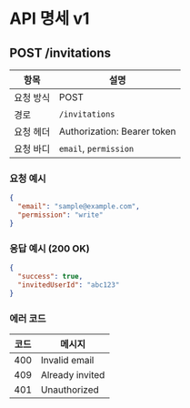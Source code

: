 # API 명세 v1

## POST /invitations

| 항목 | 설명 |
|------|------|
| 요청 방식 | POST |
| 경로 | `/invitations` |
| 요청 헤더 | Authorization: Bearer token |
| 요청 바디 | `email`, `permission` |

### 요청 예시
```json
{
  "email": "sample@example.com",
  "permission": "write"
}
```

### 응답 예시 (200 OK)
```json
{
  "success": true,
  "invitedUserId": "abc123"
}
```

### 에러 코드
| 코드 | 메시지 |
|------|--------|
| 400 | Invalid email |
| 409 | Already invited |
| 401 | Unauthorized |
